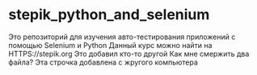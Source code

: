 # stepik_python_and_selenium
Это репозиторий для изучения авто-тестирования приложений с помощью Selenium и Python
Данный курс можно найти на HTTPS://stepik.org
Это добавил кто-то другой
Как мне смержить два файла?
Эта строчка добавлена с жругого компьютера
